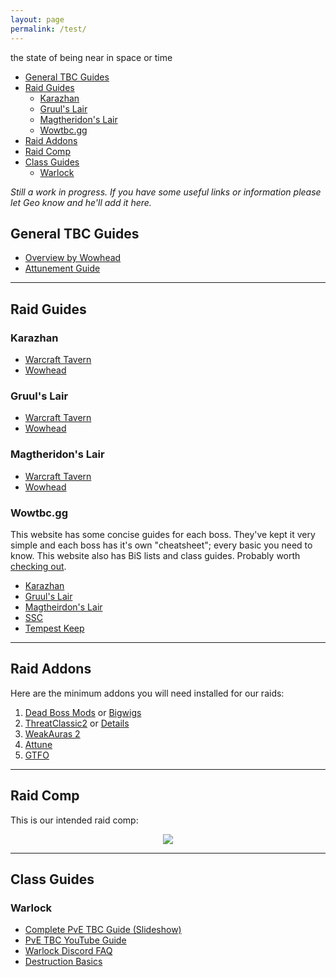 ```yaml
---
layout: page
permalink: /test/
---
```

the state of being near in space or time

- [General TBC Guides](#general-tbc-guides)
- [Raid Guides](#raid-guides)
  * [Karazhan](#karazhan)
  * [Gruul's Lair](#gruul-s-lair)
  * [Magtheridon's Lair](#magtheridon-s-lair)
  * [Wowtbc.gg](#wowtbcgg)
- [Raid Addons](#raid-addons)
- [Raid Comp](#raid-comp)
- [Class Guides](#class-guides)
  * [Warlock](#warlock)

*Still a work in progress. If you have some useful links or information please let Geo know and he'll add it here.*

## General TBC Guides

 - [Overview by Wowhead](https://tbc.wowhead.com/guides/wow-burning-crusade-classic-expansion-overview)
 - [Attunement Guide](https://tbc.wowhead.com/guides/attunement-burning-crusade-classic-dungeons-raids)

---

## Raid Guides

### Karazhan
 - [Warcraft Tavern](https://www.warcrafttavern.com/tbc/guides/karazhan/)
 - [Wowhead](https://tbc.wowhead.com/guides/karazhan-raid-overview-burning-crusade-classic)

### Gruul's Lair
 - [Warcraft Tavern](https://www.warcrafttavern.com/tbc/guides/gruuls-lair/) 
 - [Wowhead](https://tbc.wowhead.com/guides/gruuls-lair-raid-overview-burning-crusade-classic)

### Magtheridon's Lair
- [Warcraft Tavern](https://www.warcrafttavern.com/tbc/guides/magtheridons-lair/)
- [Wowhead](https://tbc.wowhead.com/guides/magtheridons-lair-raid-overview-burning-crusade-classic)

### Wowtbc.gg
This website has some concise guides for each boss. They've kept it very simple and each boss has it's own "cheatsheet"; every basic you need to know. This website also has BiS lists and class guides. Probably worth [checking out](https://wowtbc.gg).

 - [Karazhan](https://wowtbc.gg/boss-guides/karazhan/)
 - [Gruul's Lair](https://wowtbc.gg/boss-guides/gruul's-lair/)
 - [Magtheirdon's Lair](https://wowtbc.gg/boss-guides/magtheridon's-lair/)
 - [SSC](https://wowtbc.gg/boss-guides/ssc/)
 - [Tempest Keep](https://wowtbc.gg/boss-guides/tempest-keep/)

---

## Raid Addons

Here are the minimum addons you will need installed for our raids:
 1. [Dead Boss Mods](https://www.curseforge.com/wow/addons/deadly-boss-mods) or [Bigwigs](https://www.curseforge.com/wow/addons/big-wigs)
 2. [ThreatClassic2](https://www.curseforge.com/wow/addons/threatclassic2) or [Details](https://www.curseforge.com/wow/addons/details-damage-meter-classic-wow)
 3. [WeakAuras 2](https://www.curseforge.com/wow/addons/weakauras-2)
 4. [Attune](https://www.curseforge.com/wow/addons/attune)
 5. [GTFO](https://www.curseforge.com/wow/addons/gtfo)

---

## Raid Comp

This is our intended raid comp:

<p align="center">
  <img src="https://media.discordapp.net/attachments/841021582931656754/841292535413473290/unknown.png">
</p>

---

## Class Guides

### Warlock

 - [Complete PvE TBC Guide (Slideshow)](https://docs.google.com/presentation/d/1-rwdLqJfU2jPXOD--WruPIcoPbWhmc_DRUFCJeow_RE/edit#slide=id.p)
 - [PvE TBC YouTube Guide](https://www.youtube.com/watch?v=kRL7PWRQxjI&t)
 - [Warlock Discord FAQ](https://docs.google.com/document/d/13u2iRPqzQJcUUMVAZbrsr9WZ23Jc61xb2e3sptg7WZQ/edit#)
 - [Destruction Basics](https://wowtbc.gg/class-guides/destruction-warlock/)
